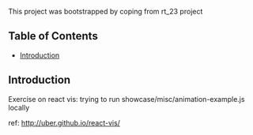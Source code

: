 This project was bootstrapped by coping from rt_23 project

## Table of Contents

- [Introduction](#Introduction)


## Introduction

Exercise on react vis: trying to run showcase/misc/animation-example.js locally

ref: http://uber.github.io/react-vis/



